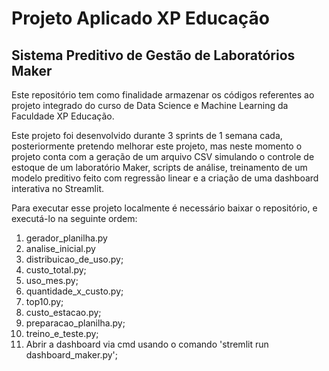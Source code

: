 # Projeto Aplicado XP Educação

## Sistema Preditivo de Gestão de Laboratórios Maker

Este repositório tem como finalidade armazenar os códigos referentes ao projeto integrado do curso de Data Science e Machine Learning da Faculdade XP Educação.

Este projeto foi desenvolvido durante 3 sprints de 1 semana cada, posteriormente pretendo melhorar este projeto, mas neste momento o projeto conta com a geração de um arquivo CSV simulando o controle de estoque de um laboratório Maker, scripts de análise, treinamento de um modelo preditivo feito com regressão linear e a criação de uma dashboard interativa no Streamlit.

Para executar esse projeto localmente é necessário baixar o repositório, e executá-lo na seguinte ordem:

1. gerador_planilha.py
2. analise_inicial.py
3. distribuicao_de_uso.py;
4. custo_total.py;
5. uso_mes.py;
6. quantidade_x_custo.py;
7. top10.py;
8. custo_estacao.py;
9. preparacao_planilha.py;
10. treino_e_teste.py;
11. Abrir a dashboard via cmd usando o comando 'stremlit run dashboard_maker.py';

